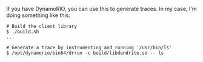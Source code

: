 
If you have DynamoRIO, you can use this to generate traces. 
In my case, I'm doing something like this:

```
# Build the client library
$ ./build.sh
...

# Generate a trace by instrumenting and running '/usr/bin/ls'
$ /opt/dynamorio/bin64/drrun -c build/libdendrite.so -- ls
```

